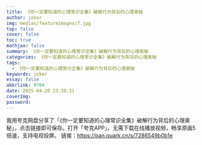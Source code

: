 ```yaml
---
title: 《你一定要知道的心理常识全集》破解行为背后的心理奥秘
author: joker
img: medias/featureimages/7.jpg
top: false
cover: false
toc: true
mathjax: false
summary: 《你一定要知道的心理常识全集》破解行为背后的心理奥秘
categories: 《你一定要知道的心理常识全集》破解行为背后的心理奥秘
tags:
  - 《你一定要知道的心理常识全集》破解行为背后的心理奥秘
keywords: joker
essay: false
abbrlink: 9704
date: 2025-04-20 23:39:31
coverImg:
password:
---
```


我用夸克网盘分享了「《你一定要知道的心理常识全集》破解行为背后的心理奥秘」，点击链接即可保存。打开「夸克APP」，无需下载在线播放视频，畅享原画5倍速，支持电视投屏。
链接：https://pan.quark.cn/s/7286549b0b1e
